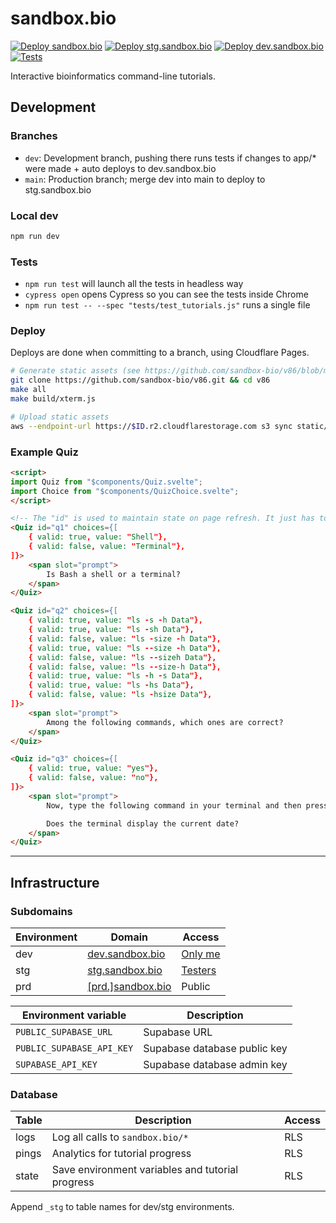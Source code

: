 # sandbox.bio

[![Deploy sandbox.bio](https://github.com/sandbox-bio/sandbox.bio/actions/workflows/deploy.yml/badge.svg)](https://github.com/sandbox-bio/sandbox.bio/actions/workflows/deploy.yml) [![Deploy stg.sandbox.bio](https://github.com/sandbox-bio/sandbox.bio/actions/workflows/deploy-stg.yml/badge.svg)](https://github.com/sandbox-bio/sandbox.bio/actions/workflows/deploy-stg.yml) [![Deploy dev.sandbox.bio](https://github.com/sandbox-bio/sandbox.bio/actions/workflows/deploy-dev.yml/badge.svg)](https://github.com/sandbox-bio/sandbox.bio/actions/workflows/deploy-dev.yml) [![Tests](https://github.com/robertaboukhalil/sandbox.bio/actions/workflows/tests.yml/badge.svg)](https://github.com/robertaboukhalil/sandbox.bio/actions/workflows/tests.yml)

Interactive bioinformatics command-line tutorials.

## Development

### Branches

- `dev`: Development branch, pushing there runs tests if changes to app/\* were made + auto deploys to dev.sandbox.bio
- `main`: Production branch; merge dev into main to deploy to stg.sandbox.bio

### Local dev

```bash
npm run dev
```

### Tests

- `npm run test` will launch all the tests in headless way
- `cypress open` opens Cypress so you can see the tests inside Chrome
- `npm run test -- --spec "tests/test_tutorials.js"` runs a single file

### Deploy

Deploys are done when committing to a branch, using Cloudflare Pages.

```bash
# Generate static assets (see https://github.com/sandbox-bio/v86/blob/master/NOTES.md)
git clone https://github.com/sandbox-bio/v86.git && cd v86
make all
make build/xterm.js

# Upload static assets
aws --endpoint-url https://$ID.r2.cloudflarestorage.com s3 sync static/v86 s3://sandbox-bio/v86/
```


### Example Quiz

```html
<script>
import Quiz from "$components/Quiz.svelte";
import Choice from "$components/QuizChoice.svelte";
</script>

<!-- The "id" is used to maintain state on page refresh. It just has to be unique within a step in a tutorial -->
<Quiz id="q1" choices={[
	{ valid: true, value: "Shell"},
	{ valid: false, value: "Terminal"},
]}>
	<span slot="prompt">
		Is Bash a shell or a terminal?
	</span>
</Quiz>

<Quiz id="q2" choices={[
	{ valid: true, value: "ls -s -h Data"},
	{ valid: true, value: "ls -sh Data"},
	{ valid: false, value: "ls -size -h Data"},
	{ valid: true, value: "ls --size -h Data"},
	{ valid: false, value: "ls --sizeh Data"},
	{ valid: false, value: "ls --size-h Data"},
	{ valid: true, value: "ls -h -s Data"},
	{ valid: true, value: "ls -hs Data"},
	{ valid: false, value: "ls -hsize Data"},
]}>
	<span slot="prompt">
		Among the following commands, which ones are correct?
	</span>
</Quiz>

<Quiz id="q3" choices={[
	{ valid: true, value: "yes"},
	{ valid: false, value: "no"},
]}>
	<span slot="prompt">
		Now, type the following command in your terminal and then press <kbd>Enter</kbd> key: `date`

		Does the terminal display the current date?
	</span>
</Quiz>
```

---

## Infrastructure

### Subdomains

| Environment | Domain                                       | Access                                                                                    |
| ----------- | -------------------------------------------- | ----------------------------------------------------------------------------------------- |
| dev         | [dev.sandbox.bio](https://dev.sandbox.bio)   | [Only me](https://dash.teams.cloudflare.com/77294754f453e7c64b6100ddcde89b84/access/apps) |
| stg         | [stg.sandbox.bio](https://stg.sandbox.bio)   | [Testers](https://dash.teams.cloudflare.com/77294754f453e7c64b6100ddcde89b84/access/apps) |
| prd         | [[prd.]sandbox.bio](https://prd.sandbox.bio) | Public                                                                                    |

| Environment variable      | Description                  |
| ------------------------- | ---------------------------- |
| `PUBLIC_SUPABASE_URL`     | Supabase URL                 |
| `PUBLIC_SUPABASE_API_KEY` | Supabase database public key |
| `SUPABASE_API_KEY`        | Supabase database admin key  |

### Database

| Table | Description                                      | Access |
| ----- | ------------------------------------------------ | ------ |
| logs  | Log all calls to `sandbox.bio/*`                 | RLS    |
| pings | Analytics for tutorial progress                  | RLS    |
| state | Save environment variables and tutorial progress | RLS    |

Append `_stg` to table names for dev/stg environments.
